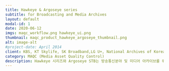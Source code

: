 ```yaml
---
title: Hawkeye & Argoseye series
subtitle: for Broadcasting and Media Archives
layout: default
modal-id: 1
date: 2020-06-12
imgs: maqc_workflow.png hawkeye_ui.png
thumbnail: maqc_product_hawkeye_argoseye_thumbnail.png
alt: image-alt
#project-date: April 2014
client: KBS, KT Skylife, SK Broadband,LG U+, National Archives of Korea
category: MAQC (Media Asset Quality Control)
description: Hawkeye 시리즈와 Argoseye STB는 방송통신분야 및 미디어 아카이브를 위한 미디어 생명 전주기에 대응하는 품질검사 자동화 및 관리 솔루션을 제공합니다.<br>우리의 미디어 아카이브 품질관리 솔루션은 자동화된 분석 및 시각화를 통해 작업자의 의사결정을 보다 빠르게 수행할 수 있도록 지원합니다.<br>이는 주요 지상파 및 IPTV 사업자, 그리고 대규모 아카이브를 운용하는 공공기관 도입을 통해 입증된 대량의 대용량 비디오 및 오디오 데이터 분석 프레임웍인 IVAP에 기반합니다.
---
```

